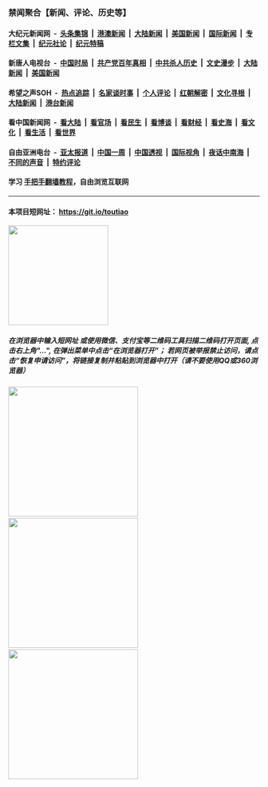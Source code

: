 ### 禁闻聚合【新闻、评论、历史等】

#### 大纪元新闻网 &nbsp;-&nbsp; [头条集锦](indexes/E头条集锦.md?t=03081303) &nbsp;|&nbsp; [港澳新闻](indexes/E港澳新闻.md?t=03081303)  &nbsp;|&nbsp; [大陆新闻](indexes/E大陆新闻.md?t=03081303) &nbsp;|&nbsp; [美国新闻](indexes/E美国新闻.md?t=03081303) &nbsp;|&nbsp; [国际新闻](indexes/E国际新闻.md?t=03081303) &nbsp;|&nbsp; [专栏文集](indexes/E专栏文集.md?t=03081303) &nbsp;|&nbsp; [纪元社论](indexes/E纪元社论.md?t=03081303) &nbsp;|&nbsp; [纪元特稿](indexes/E纪元特稿.md?t=03081303) 

#### 新唐人电视台 &nbsp;-&nbsp; [中国时局](indexes/N中国时局.md?t=03081303) &nbsp;|&nbsp; [共产党百年真相](indexes/N共产党百年真相.md?t=03081303) &nbsp;|&nbsp; [中共杀人历史](indexes/N中共杀人历史.md?t=03081303) &nbsp;|&nbsp; [文史漫步](indexes/N文史漫步.md?t=03081303) &nbsp;|&nbsp; [大陆新闻](indexes/N大陆新闻.md?t=03081303) &nbsp;|&nbsp; [美国新闻](indexes/N美国新闻.md?t=03081303)

#### 希望之声SOH &nbsp;-&nbsp; [热点追踪](indexes/H热点追踪.md?t=03081303) &nbsp;|&nbsp; [名家谈时事](indexes/H名家谈时事.md?t=03081303) &nbsp;|&nbsp; [个人评论](indexes/H个人评论.md?t=03081303)  &nbsp;|&nbsp; [红朝解密](indexes/H红朝解密.md?t=03081303) &nbsp;|&nbsp; [文化寻根](indexes/H文化寻根.md?t=03081303) &nbsp;|&nbsp; [大陆新闻](indexes/H大陆新闻.md?t=03081303) &nbsp;|&nbsp; [港台新闻](indexes/H港台新闻.md?t=03081303)

#### 看中国新闻网 &nbsp;-&nbsp; [看大陆](indexes/S看大陆.md?t=03081303) &nbsp;|&nbsp; [看官场](indexes/S看官场.md?t=03081303) &nbsp;|&nbsp; [看民生](indexes/S看民生.md?t=03081303)  &nbsp;|&nbsp; [看博谈](indexes/S看博谈.md?t=03081303) &nbsp;|&nbsp; [看财经](indexes/S看财经.md?t=03081303) &nbsp;|&nbsp; [看史海](indexes/S看史海.md?t=03081303) &nbsp;|&nbsp; [看文化](indexes/S看文化.md?t=03081303) &nbsp;|&nbsp; [看生活](indexes/S看生活.md?t=03081303) &nbsp;|&nbsp; [看世界](indexes/S看世界.md?t=03081303)

#### 自由亚洲电台 &nbsp;-&nbsp; [亚太报道](indexes/R亚太报道.md?t=03081303) &nbsp;|&nbsp; [中国一周](indexes/R中国一周.md?t=03081303) &nbsp;|&nbsp; [中国透视](indexes/R中国透视.md?t=03081303)  &nbsp;|&nbsp; [国际视角](indexes/R国际视角.md?t=03081303) &nbsp;|&nbsp; [夜话中南海](indexes/R夜话中南海.md?t=03081303) &nbsp;|&nbsp; [不同的声音](indexes/R不同的声音.md?t=03081303) &nbsp;|&nbsp; [特约评论](indexes/R特约评论.md?t=03081303)

#### 学习 [手把手翻墙教程](https://github.com/gfw-breaker/guides/wiki)，自由浏览互联网

----

#### 本项目短网址： https://git.io/toutiao
<img src="https://raw.githubusercontent.com/gfw-breaker/banned-news/master/scripts/img/qr.png" width="200px"/>  

##### 在浏览器中输入短网址 或使用微信、支付宝等二维码工具扫描二维码打开页面, 点击右上角"...", 在弹出菜单中点击“在浏览器打开”； 若网页被举报禁止访问，请点击“恢复申请访问”，将链接复制并粘贴到浏览器中打开（请不要使用QQ或360浏览器）

<img src="https://raw.githubusercontent.com/gfw-breaker/banned-news/master/scripts/img/1.png" width="260px"/> &nbsp; <img src="https://raw.githubusercontent.com/gfw-breaker/banned-news/master/scripts/img/2.png" width="260px"/> &nbsp; <img src="https://raw.githubusercontent.com/gfw-breaker/banned-news/master/scripts/img/3.png" width="260px"/>
